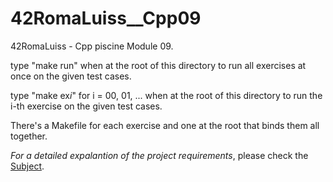 # 42RomaLuiss__Cpp09
42RomaLuiss - Cpp piscine Module 09.

type "make run" when at the root of this directory to run all exercises at once on the given test cases.

type "make ex*i*" for i = 00, 01, ... when at the root of this directory to run the i-th exercise on the given test cases. 

There's a Makefile for each exercise and one at the root that binds them all together.

*For a detailed expalantion of the project requirements*, please check the [Subject](en.subject.pdf).
